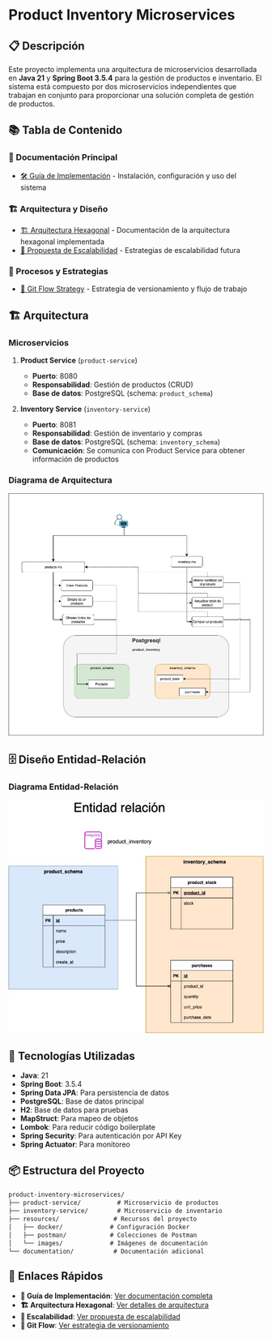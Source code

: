 # Product Inventory Microservices

## 📋 Descripción

Este proyecto implementa una arquitectura de microservicios desarrollada en **Java 21** y **Spring Boot 3.5.4** para la gestión de productos e inventario. El sistema está compuesto por dos microservicios independientes que trabajan en conjunto para proporcionar una solución completa de gestión de productos.

## 📚 Tabla de Contenido

### 📖 Documentación Principal
- [🛠️ Guía de Implementación](./IMPLEMENTATION_GUIDE.md) - Instalación, configuración y uso del sistema

### 🏗️ Arquitectura y Diseño
- [🏗️ Arquitectura Hexagonal](./HEXAGONAL_ARCHITECTURE.md) - Documentación de la arquitectura hexagonal implementada
- [🚀 Propuesta de Escalabilidad](./SCALABILITY_PROPOSAL.md) - Estrategias de escalabilidad futura

### 🔄 Procesos y Estrategias
- [🚀 Git Flow Strategy](./GIT_FLOW_STRATEGY.md) - Estrategia de versionamiento y flujo de trabajo

## 🏗️ Arquitectura

### Microservicios

1. **Product Service** (`product-service`)
   - **Puerto**: 8080
   - **Responsabilidad**: Gestión de productos (CRUD)
   - **Base de datos**: PostgreSQL (schema: `product_schema`)

2. **Inventory Service** (`inventory-service`)
   - **Puerto**: 8081
   - **Responsabilidad**: Gestión de inventario y compras
   - **Base de datos**: PostgreSQL (schema: `inventory_schema`)
   - **Comunicación**: Se comunica con Product Service para obtener información de productos

### Diagrama de Arquitectura

![Arquitectura del Sistema](./resources/images/Arquitectura.jpg)

## 🗄️ Diseño Entidad-Relación

### Diagrama Entidad-Relación

![Diagrama Entidad-Relación](./resources/images/entidad_relacion_db.jpg)

## 🚀 Tecnologías Utilizadas

- **Java**: 21
- **Spring Boot**: 3.5.4
- **Spring Data JPA**: Para persistencia de datos
- **PostgreSQL**: Base de datos principal
- **H2**: Base de datos para pruebas
- **MapStruct**: Para mapeo de objetos
- **Lombok**: Para reducir código boilerplate
- **Spring Security**: Para autenticación por API Key
- **Spring Actuator**: Para monitoreo

## 📦 Estructura del Proyecto

```
product-inventory-microservices/
├── product-service/          # Microservicio de productos
├── inventory-service/        # Microservicio de inventario
├── resources/               # Recursos del proyecto
│   ├── docker/             # Configuración Docker
│   ├── postman/            # Colecciones de Postman
│   └── images/             # Imágenes de documentación
└── documentation/           # Documentación adicional
```

## 🔗 Enlaces Rápidos

- **📖 Guía de Implementación**: [Ver documentación completa](./IMPLEMENTATION_GUIDE.md)
- **🏗️ Arquitectura Hexagonal**: [Ver detalles de arquitectura](./HEXAGONAL_ARCHITECTURE.md)
- **🚀 Escalabilidad**: [Ver propuesta de escalabilidad](./SCALABILITY_PROPOSAL.md)
- **🔄 Git Flow**: [Ver estrategia de versionamiento](./GIT_FLOW_STRATEGY.md)


